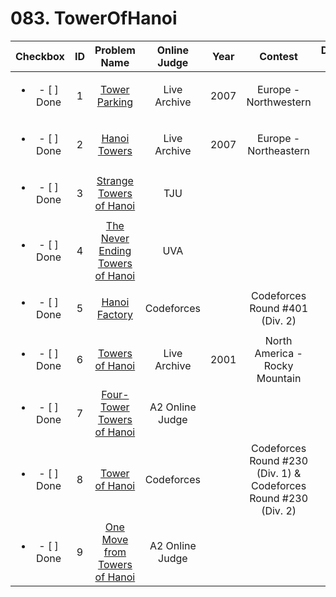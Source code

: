 # 083. TowerOfHanoi


| Checkbox | ID | Problem Name|Online Judge|Year|Contest|Difficulty Level|
|:---:|:---:|:---:|:---:|:---:|:---:|:---:|
|<ul><li>- [ ] Done</li></ul>|1|[Tower Parking](https://icpcarchive.ecs.baylor.edu/index.php?option=onlinejudge&page=show_problem&problem=1980)|Live Archive|2007|Europe - Northwestern|1|
|<ul><li>- [ ] Done</li></ul>|2|[Hanoi Towers](https://icpcarchive.ecs.baylor.edu/index.php?option=onlinejudge&page=show_problem&problem=2051)|Live Archive|2007|Europe - Northeastern|2|
|<ul><li>- [ ] Done</li></ul>|3|[Strange Towers of Hanoi](http://acm.tju.edu.cn/toj/showp1731.html)|TJU|||3|
|<ul><li>- [ ] Done</li></ul>|4|[The Never Ending Towers of Hanoi](https://uva.onlinejudge.org/index.php?option=onlinejudge&page=show_problem&problem=958)|UVA|||3|
|<ul><li>- [ ] Done</li></ul>|5|[Hanoi Factory](http://codeforces.com/problemset/problem/777/E)|Codeforces||Codeforces Round #401 (Div. 2)|5|
|<ul><li>- [ ] Done</li></ul>|6|[Towers of Hanoi](https://icpcarchive.ecs.baylor.edu/index.php?option=onlinejudge&page=show_problem&problem=409)|Live Archive|2001|North America - Rocky Mountain|5|
|<ul><li>- [ ] Done</li></ul>|7|[Four-Tower Towers of Hanoi](p?ID=189)|A2 Online Judge|||7|
|<ul><li>- [ ] Done</li></ul>|8|[Tower of Hanoi](http://codeforces.com/problemset/problem/392/B)|Codeforces||Codeforces Round #230 (Div. 1) & Codeforces Round #230 (Div. 2)|8|
|<ul><li>- [ ] Done</li></ul>|9|[One Move from Towers of Hanoi](p?ID=188)|A2 Online Judge|||8|
